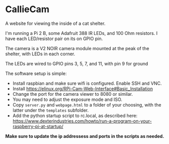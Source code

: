 # CallieCam
A website for viewing the inside of a cat shelter.

I'm running a Pi 2 B, some Adafruit 388 IR LEDs, and 100 Ohm resistors. I have each LED/resistor pair on its on GPIO pin.

The camera is a V2 NOIR camera module mounted at the peak of the shelter, with LEDs in each corner.

The LEDs are wired to GPIO pins 3, 5, 7, and 11, with pin 9 for ground

The software setup is simple:

* Install raspbian and make sure wifi is configured. Enable SSH and VNC.
* Install https://elinux.org/RPi-Cam-Web-Interface#Basic_Installation
* Change the port for the camera viewer to 8080 or similar.
* You may need to adjust the exposure mode and ISO.
* Copy `server.py` and `webpage.html` to a folder of your choosing, with the latter under the `templates` subfolder.
* Add the python startup script to rc.local, as described here:
https://www.dexterindustries.com/howto/run-a-program-on-your-raspberry-pi-at-startup/

**Make sure to update the ip addressess and ports in the scripts as needed.**

